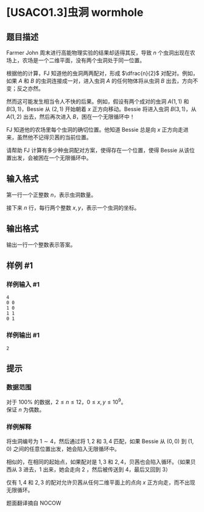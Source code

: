 # [USACO1.3]虫洞 wormhole

## 题目描述

Farmer John 周末进行高能物理实验的结果却适得其反，导致 $n$ 个虫洞出现在农场上，农场是一个二维平面，没有两个虫洞处于同一位置。

根据他的计算，FJ 知道他的虫洞两两配对，形成 $\dfrac{n}{2}$ 对配对。例如，如果 $A$ 和 $B$ 的虫洞连接成一对，进入虫洞 $A$
的任何物体将从虫洞 $B$ 出去，方向不变；反之亦然。

然而这可能发生相当令人不快的后果。例如，假设有两个成对的虫洞 $A(1,1)$ 和 $B(3,1)$，Bessie 从 $(2,1)$ 开始朝着 $x$
正方向移动。Bessie 将进入虫洞 $B(3,1)$，从 $A(1,2)$ 出去，然后再次进入 $B$，困在一个无限循环中！

FJ 知道他的农场里每个虫洞的确切位置。他知道 Bessie 总是向 $x$ 正方向走进来，虽然他不记得贝茜的当前位置。

请帮助 FJ 计算有多少种虫洞配对方案，使得存在一个位置，使得 Bessie 从该位置出发，会被困在一个无限循环中。

## 输入格式

第一行一个正整数 $n$，表示虫洞数量。

接下来 $n$ 行，每行两个整数 $x,y$，表示一个虫洞的坐标。

## 输出格式

输出一行一个整数表示答案。

## 样例 #1

### 样例输入 #1

```
4
0 0
1 0
1 1
0 1
```

### 样例输出 #1

```
2
```

## 提示

### 数据范围

对于 $100\%$ 的数据，$2\le n \le 12$，$0 \le x,y \le 10^9$。  
保证 $n$ 为偶数。

### 样例解释

将虫洞编号为 $1 \sim 4$，然后通过将 $1,2$ 和 $3,4$ 匹配，如果 Bessie 从 $(0,0)$ 到 $(1,0)$ 之间的任意位置出发，她会陷入无限循环中。

相似的，在相同的起始点，如果配对是 $1,3$ 和 $2,4$，贝茜也会陷入循环。（如果贝西从 $3$ 进去，$1$ 出来，她会走向 $2$ ，然后被传送到
$4$，最后又回到 $3$）

仅有 $1,4$ 和 $2,3$ 的配对允许贝茜从任何二维平面上的点向 $x$ 正方向走，而不出现无限循环。

题面翻译摘自 NOCOW